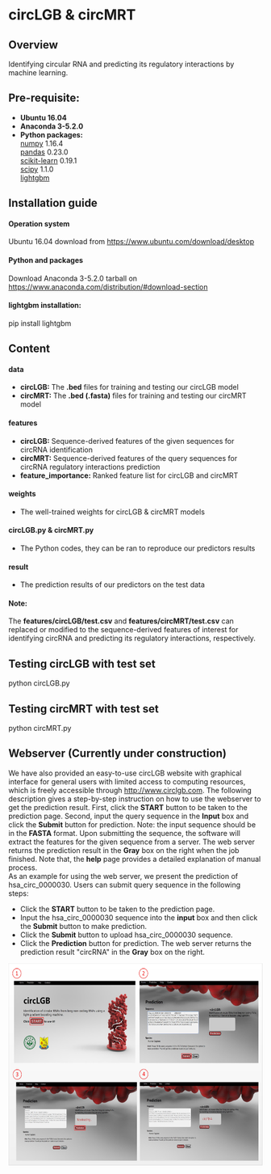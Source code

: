 # circLGB & circMRT 
## Overview
Identifying circular RNA and predicting its regulatory interactions by machine learning.

## Pre-requisite:  
* **Ubuntu 16.04**
* **Anaconda 3-5.2.0**
* **Python packages:**   
  [numpy](https://numpy.org/) 1.16.4  
  [pandas](https://pandas.pydata.org/) 0.23.0  
  [scikit-learn](https://scikit-learn.org/stable/) 0.19.1  
  [scipy](https://www.scipy.org/) 1.1.0   
  [lightgbm](https://github.com/Microsoft/LightGBM) 
  
## Installation guide
#### **Operation system**  
Ubuntu 16.04 download from https://www.ubuntu.com/download/desktop  
#### **Python and packages**  
Download Anaconda 3-5.2.0 tarball on https://www.anaconda.com/distribution/#download-section  
#### **lightgbm installation:**  
pip install lightgbm  
  
## Content  
#### **data**   
* **circLGB:** The **.bed** files for training and testing our circLGB model  
* **circMRT:** The **.bed (.fasta)** files for training and testing our circMRT model  
#### **features**   
* **circLGB:** Sequence-derived features of the given sequences for circRNA identification    
* **circMRT:** Sequence-derived features of the query sequences for circRNA regulatory interactions prediction  
* **feature_importance:** Ranked feature list for circLGB and circMRT  
#### **weights**   
* The well-trained weights for circLGB & circMRT models        
#### **circLGB.py & circMRT.py**   
* The Python codes, they can be ran to reproduce our predictors results
#### **result**     
* The prediction results of our predictors on the test data    
#### **Note:**    
  The **features/circLGB/test.csv** and **features/circMRT/test.csv** can replaced or modified to the sequence-derived features of interest for identifying circRNA and predicting its regulatory interactions, respectively. 


## Testing circLGB with test set
python circLGB.py

## Testing circMRT with test set
python circMRT.py


## Webserver (Currently under construction)
We have also provided an easy-to-use circLGB website with graphical interface for general users with limited access to computing resources, which is freely accessible through http://www.circlgb.com. The following description gives a step-by-step instruction on how to use the webserver to get the prediction result. First, click the **START** button to be taken to the prediction page. Second, input the query sequence in the **Input** box and click the **Submit** button for prediction. Note: the input sequence should be in the **FASTA** format. Upon submitting the sequence, the software will extract the features for the given sequence from a server. The web server returns the prediction result in the **Gray** box on the right when the job finished. Note that, the **help** page provides a detailed explanation of manual process. <Br/> 
As an example for using the web server, we present the prediction of hsa_circ_0000030. Users can submit query sequence in the following steps:
* Click the **START** button to be taken to the prediction page.
* Input the  hsa_circ_0000030 sequence into the **input** box and then click the  **Submit** button to make prediction.
* Click the **Submit** button to upload hsa_circ_0000030 sequence.  
* Click the **Prediction** button for prediction. The web server returns the prediction result "circRNA" in the **Gray** box on the right.  

<div align=center><img width="900" height="400" src="https://github.com/Peppags/circLGB-circMRT/blob/master/figure/figure.jpg"/></div>
